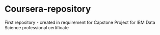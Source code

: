 # Coursera-repository
First repository - created in requirement for Capstone Project for IBM Data Science professional certificate
